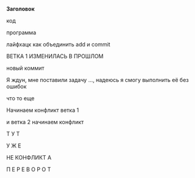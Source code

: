 **Заголовок**

код

программа

лайфхацк как объединить add и commit

ВЕТКА 1 ИЗМЕНИЛАСЬ В ПРОШЛОМ

новый коммит

Я ждун, мне поставили задачу ..., надеюсь я смогу выполнить её без ошибок

что то еще

Начинаем конфликт ветка 1






и ветка 2 начинаем конфликт


Т
У
Т

У
Ж
Е

НЕ КОНФЛИКТ А

П
Е
Р
Е
В
О
Р
О
Т
